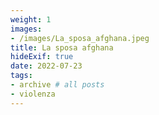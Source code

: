 ```yaml
---
weight: 1
images:
- /images/La_sposa_afghana.jpeg
title: La sposa afghana
hideExif: true
date: 2022-07-23
tags:
- archive # all posts
- violenza
---
```

